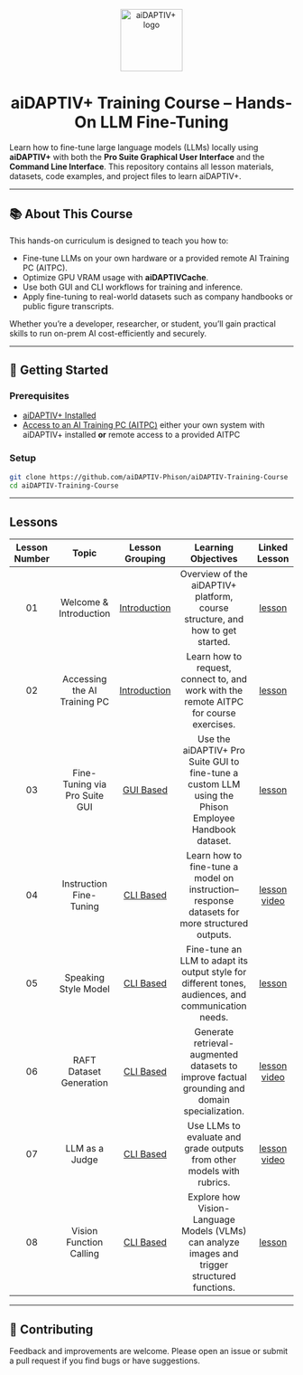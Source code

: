 <div align="center">

<a href="https://www.phison.com/en/aidaptiv-plus-ai-data-storage-solution"><picture>
    <source media="(prefers-color-scheme: dark)" srcset="https://github.com/atp224/aiDAPTIV-Training-Course/blob/e7303bc3326fa84a07add8e6bc9ba384f3a53431/assets/dark_logo.png">
    <source media="(prefers-color-scheme: light)" srcset="https://github.com/atp224/aiDAPTIV-Training-Course/blob/e7303bc3326fa84a07add8e6bc9ba384f3a53431/assets/light_logo.png">
    <img alt="aiDAPTIV+ logo" src="https://github.com/atp224/aiDAPTIVTestPage/blob/main/assets/aiDAPTIV_logo.jpg?raw=true" height="110" style="max-width: 100%;">
  </picture></a>

# aiDAPTIV+ Training Course – Hands-On LLM Fine-Tuning

</div>

Learn how to fine-tune large language models (LLMs) locally using **aiDAPTIV+** with both the **Pro Suite Graphical User Interface** and the **Command Line Interface**. This repository contains all lesson materials, datasets, code examples, and project files to learn aiDAPTIV+.

---

## 📚 About This Course
This hands-on curriculum is designed to teach you how to:
- Fine-tune LLMs on your own hardware or a provided remote AI Training PC (AITPC).
- Optimize GPU VRAM usage with **aiDAPTIVCache**.
- Use both GUI and CLI workflows for training and inference.
- Apply fine-tuning to real-world datasets such as company handbooks or public figure transcripts.

Whether you’re a developer, researcher, or student, you’ll gain practical skills to run on-prem AI cost-efficiently and securely.

---

## 🚀 Getting Started

### Prerequisites
- [aiDAPTIV+ Installed](https://github.com/atp224/aiDAPTIVTestPage/tree/main/Page_Sections/Installation)
- [Access to an AI Training PC (AITPC)](https://docs.google.com/forms/d/e/1FAIpQLSd1KLGisv-xU9KIc8ZPQBIBEfbS1VCW16qxCCXe-5_ZGfcgxg/viewform) either your own system with aiDAPTIV+ installed **or** remote access to a provided AITPC

### Setup
```bash
git clone https://github.com/aiDAPTIV-Phison/aiDAPTIV-Training-Course
cd aiDAPTIV-Training-Course
```

---

## Lessons

| Lesson Number | Topic | Lesson Grouping | Learning Objectives | Linked Lesson |
| :-----------: | :------------------------------: | :--------------------------------------------: | :-----------------------------------------------------------------------------------------------------------------------------------: | :----------------------------------------------------------: |
| 01 | Welcome & Introduction | [Introduction](1-Introduction/README.md) | Overview of the aiDAPTIV+ platform, course structure, and how to get started. | [lesson](1-Introduction/01-welcome/README.md) |
| 02 | Accessing the AI Training PC | [Introduction](1-Introduction/README.md) | Learn how to request, connect to, and work with the remote AITPC for course exercises. | [lesson](1-Introduction/02-accessing-the-AI-Training-PC/README.md) |
| 03 | Fine-Tuning via Pro Suite GUI | [GUI Based](2-GUI-Based/README.md) | Use the aiDAPTIV+ Pro Suite GUI to fine-tune a custom LLM using the Phison Employee Handbook dataset. | [lesson](2-GUI-Based/03-fine-tune/README.md) |
| 04 | Instruction Fine-Tuning | [CLI Based](3-CLI-Based/README.md) | Learn how to fine-tune a model on instruction–response datasets for more structured outputs. | [lesson](3-CLI-Based/04-instruction-fine-tuning/README.md) [video](https://youtu.be/470m1BNNEyY) |
| 05 | Speaking Style Model | [CLI Based](3-CLI-Based/README.md) | Fine-tune an LLM to adapt its output style for different tones, audiences, and communication needs. | [lesson](3-CLI-Based/05-speaking-style-model/README.md) |
| 06 | RAFT Dataset Generation | [CLI Based](3-CLI-Based/README.md) | Generate retrieval-augmented datasets to improve factual grounding and domain specialization. | [lesson](3-CLI-Based/06-RAFT-Dataset-Generation/README.md) [video](https://youtu.be/-H36KQR_9KM) |
| 07 | LLM as a Judge | [CLI Based](3-CLI-Based/README.md) | Use LLMs to evaluate and grade outputs from other models with rubrics. | [lesson](3-CLI-Based/07-LLM-as-a-judge/README.md) [video](https://youtu.be/YnrOuSRJum8) |
| 08 | Vision Function Calling | [CLI Based](3-CLI-Based/08-vision-function-calling-model/README.md) | Explore how Vision-Language Models (VLMs) can analyze images and trigger structured functions. | [lesson](3-CLI-Based/08-vision-function-calling-model/README.md) |




---

## 🤝 Contributing
Feedback and improvements are welcome. Please open an issue or submit a pull request if you find bugs or have suggestions.

